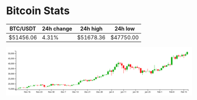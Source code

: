 # Bitcoin Stats

BTC/USDT|24h change|24h high|24h low|
|---|---|---|---|
|$51456.06|4.31%|$51678.36|$47750.00|

<img src="./chart.svg">
